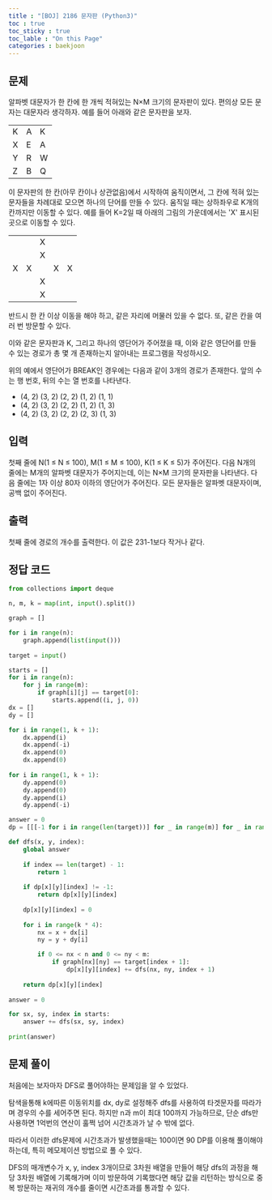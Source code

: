 ```yaml
---
title : "[BOJ] 2186 문자판 (Python3)"
toc : true
toc_sticky : true
toc_lable : "On this Page"
categories : baekjoon
---
```

## 문제
알파벳 대문자가 한 칸에 한 개씩 적혀있는 N×M 크기의 문자판이 있다. 편의상 모든 문자는 대문자라 생각하자. 예를 들어 아래와 같은 문자판을 보자.

||||
|---|---|---|
|K|A|K|T|
|X|E|A|S|
|Y|R|W|U|
|Z|B|Q|P|

이 문자판의 한 칸(아무 칸이나 상관없음)에서 시작하여 움직이면서, 그 칸에 적혀 있는 문자들을 차례대로 모으면 하나의 단어를 만들 수 있다. 움직일 때는 상하좌우로 K개의 칸까지만 이동할 수 있다. 예를 들어 K=2일 때 아래의 그림의 가운데에서는 'X' 표시된 곳으로 이동할 수 있다.

||||||
|---|---|---|---|---|
|||X|||
|||X|||
|X|X||X|X|
|||X|||
|||X|||

반드시 한 칸 이상 이동을 해야 하고, 같은 자리에 머물러 있을 수 없다. 또, 같은 칸을 여러 번 방문할 수 있다.

이와 같은 문자판과 K, 그리고 하나의 영단어가 주어졌을 때, 이와 같은 영단어를 만들 수 있는 경로가 총 몇 개 존재하는지 알아내는 프로그램을 작성하시오.

위의 예에서 영단어가 BREAK인 경우에는 다음과 같이 3개의 경로가 존재한다. 앞의 수는 행 번호, 뒤의 수는 열 번호를 나타낸다.

* (4, 2) (3, 2) (2, 2) (1, 2) (1, 1)
* (4, 2) (3, 2) (2, 2) (1, 2) (1, 3)
* (4, 2) (3, 2) (2, 2) (2, 3) (1, 3)

## 입력
첫째 줄에 N(1 ≤ N ≤ 100), M(1 ≤ M ≤ 100), K(1 ≤ K ≤ 5)가 주어진다. 다음 N개의 줄에는 M개의 알파벳 대문자가 주어지는데, 이는 N×M 크기의 문자판을 나타낸다. 다음 줄에는 1자 이상 80자 이하의 영단어가 주어진다. 모든 문자들은 알파벳 대문자이며, 공백 없이 주어진다.

## 출력
첫째 줄에 경로의 개수를 출력한다. 이 값은 231-1보다 작거나 같다.

## 정답 코드


```python
from collections import deque

n, m, k = map(int, input().split())

graph = []

for i in range(n):
    graph.append(list(input()))
 
target = input()    

starts = []
for i in range(n):
    for j in range(m):
        if graph[i][j] == target[0]:
            starts.append((i, j, 0))
dx = []
dy = []

for i in range(1, k + 1):
    dx.append(i)
    dx.append(-i)
    dx.append(0)
    dx.append(0)
    
for i in range(1, k + 1):
    dy.append(0)
    dy.append(0)
    dy.append(i)
    dy.append(-i)

answer = 0
dp = [[[-1 for i in range(len(target))] for _ in range(m)] for _ in range(n)]

def dfs(x, y, index):
    global answer
    
    if index == len(target) - 1:
        return 1 
    
    if dp[x][y][index] != -1:
        return dp[x][y][index]
    
    dp[x][y][index] = 0
    
    for i in range(k * 4):
        nx = x + dx[i]
        ny = y + dy[i]

        if 0 <= nx < n and 0 <= ny < m:
            if graph[nx][ny] == target[index + 1]:
                dp[x][y][index] += dfs(nx, ny, index + 1)
                
    return dp[x][y][index]
    
answer = 0

for sx, sy, index in starts:
    answer += dfs(sx, sy, index)
    
print(answer)
```

## 문제 풀이
처음에는 보자마자 DFS로 풀어야하는 문제임을 알 수 있었다.

탐색을통해 k에따른 이동위치를 dx, dy로 설정해주 dfs를 사용하여 타겟문자를 따라가며 경우의 수를 세어주면 된다. 하지만 n과 m이 최대 100까지 가능하므로, 단순 dfs만 사용하면 1억번의 연산이 훌쩍 넘어 시간초과가 날 수 밖에 없다.

따라서 이러한 dfs문제에 시간초과가 발생했을때는 100이면 90 DP를 이용해 풀이해야하는데, 특히 메모제이션 방법으로 풀 수 있다.

DFS의 매개변수가 x, y, index 3개이므로 3차원 배열을 만들어 해당 dfs의 과정을 해당 3차원 배열에 기록해가며 이미 방문하여 기록했다면 해당 값을 리턴하는 방식으로 중복 방문하는 재귀의 개수를 줄이면 시간초과를 통과할 수 있다.
